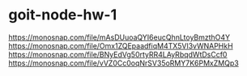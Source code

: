 # goit-node-hw-1
https://monosnap.com/file/mAsDUuoaQYI6eucQhnLtoyBmzthO4Y
https://monosnap.com/file/Omx1ZQEpaadfiqM4TX5Vl3vWNAPHkH
https://monosnap.com/file/BNyEdVg50rtyRR4LAyRbqdWtDsCcf0
https://monosnap.com/file/vVZ0Cc0oqNrSV35oRMY7K6PMxZMQp3